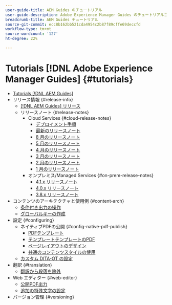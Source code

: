 ```yaml
---
user-guide-title: AEM Guides のチュートリアル
user-guide-description: Adobe Experience Manager Guides のチュートリアルコレクションをお読みください。
breadcrumb-title: AEM Guides チュートリアル
source-git-commit: ecc8b162bb521cda4954c2b87f89cffe69deccfd
workflow-type: tm+mt
source-wordcount: '127'
ht-degree: 22%

---
```



# Tutorials [!DNL Adobe Experience Manager Guides] {#tutorials}

+ [Tutorials [!DNL AEM Guides]](overview.md)
+ リリース情報 {#release-info}
   + [[!DNL AEM Guides] リリース](./release-info/latest-release-info.md)
   + リリースノート {#release-notes}
      + Cloud Services {#cloud-release-notes}
         + [デプロイメント手順](./release-info/deploy-xml-on-aemaacs.md)
         + [最新のリリースノート](./release-info/release-notes-2022.9.0.md)
         + [8 月のリリースノート](./release-info/release-notes-2022.8.0.md)
         + [5 月のリリースノート](./release-info/release-notes-2022.5.0.md)
         + [4 月のリリースノート](./release-info/release-notes-2022.4.0.md)
         + [3 月のリリースノート](./release-info/release-notes-2022.3.0.md)
         + [2 月のリリースノート](./release-info/release-notes-2022.2.0.md)
         + [1 月のリリースノート](./release-info/release-notes-2022.1.0.md)
      + オンプレミス/Managed Services {#on-prem-release-notes}
         + [4.1.x リリースノート](./release-info/release-notes-4.1.md)
         + [4.0.x リリースノート](https://helpx.adobe.com/xml-documentation-for-experience-manager/release-note/release-notes-xml-documentation-solution-4-0.html)
         + [3.8.x リリースノート](https://helpx.adobe.com/xml-documentation-for-experience-manager/release-note/release-notes-xml-documentation-solution-3-8.html)
+ コンテンツのアーキテクチャと使用例 {#content-arch}
   + [条件付き出力の操作](./content-architecture/create-and-use-conditions.md)
   + [グローバルキーの作成](./content-architecture/create-global-keys.md)
+ 設定 {#configuring}
   + ネイティブPDFの公開 {#config-native-pdf-publish}
      + [PDFテンプレート](./native-pdf/pdf-template.md)
      + [テンプレートテンプレートのPDF](./native-pdf/components-pdf-template.md)
      + [ページレイアウトのデザイン](./native-pdf/design-page-layout.md)
      + [共通のコンテンツスタイルの使用](./native-pdf/stylesheet.md)
   + [カスタム DITA-OT の設定](./configuring/setup-a-custom-dita-ot.md)
+ 翻訳 {#translation}
   + [翻訳から段落を除外](./translation/exclude-paragraphs-from-translation.md)
+ Web エディター {#web-editor}
   + [公開PDF出力](./web-editor/native-pdf-web-editor.md)
   + [追加の特殊文字の設定](./web-editor/configure-additional-special-characters.md)
+ バージョン管理 {#versioning}
